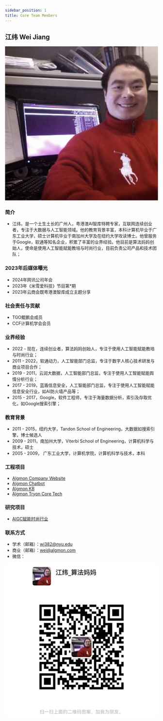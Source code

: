 ```yaml
---
sidebar_position: 1
title: Core Team Members
---
```


## 江纬 Wei Jiang
![](./img/wei.profile.png)

### 简介
* 江纬，是一个土生土长的广州人，粤港澳AI智库特聘专家，互联网连续创业者，专注于大数据与人工智能领域。他的教育背景丰富，本科计算机毕业于广东工业大学，硕士计算机毕业于南加州大学及在纽约大学攻读博士。他曾服务于Google，软通等知名企业，积累了丰富的业界经验。他目前是算法妈妈创始人，使命是使用人工智能赋能教培与时尚行业，目前负责公司产品和技术团队；

### 2023年后媒体曝光
* 2024年网讯公司年会
* 2023年《米雪爱科技》节目第*期
* 2023年云商会既粤港澳智库成立主题分享

### 社会责任与贡献
* TGO鲲鹏会成员
* CCF计算机学会会员

### 业界经验
* 2022 - 现在，连续创业者，算法妈妈创始人，专注于使用人工智能赋能教培与时尚行业；
* 2011 - 2022，软通动力，人工智能部门总监，专注于数字人核心技术研发与商业项目合作；
* 2019 - 2011，云润大数据，人工智能部门总监，专注于使用人工智能赋能舆情分析行业；
* 2017 - 2019，蓝盾信息安全，人工智能部门总监，专注于使用人工智能赋能信息安全行业，如AI防火墙产品等；
* 2015 - 2017，Google，软件工程师，专注于海量数据分析，索引及存取优化，如Google搜索引擎；

### 教育背景
* 2011 - 2015，纽约大学，Tandon School of Engineering，大数据如搜索引擎，博士候选人
* 2009 - 2011，南加州大学，Viterbi School of Engineering，计算机科学与技术，硕士
* 2005 - 2009， 广东工业大学，计算机学院，计算机科学与技术，本科

### 工程项目
* [Algmon Company Website](https://github.com/algmon/algmon-company-website)
* [Algmon Chatbot](https://github.com/algmon/algmon-llm-wechat-template)
* [Algmon KB](https://github.com/weijiang2023/algmon-kb)
* [Algmon Tryon Core Tech](https://github.com/weijiang2023/OOTDiffusion)

### 研究项目
* [AIGC赋能时尚行业](https://www.algmon.com/docs/fashion/)

### 联系方式
* 学术（邮箱）：wj382@nyu.edu
* 商业（邮箱）：wei@algmon.com
* 微信：

![](./img/wei.contact.png)